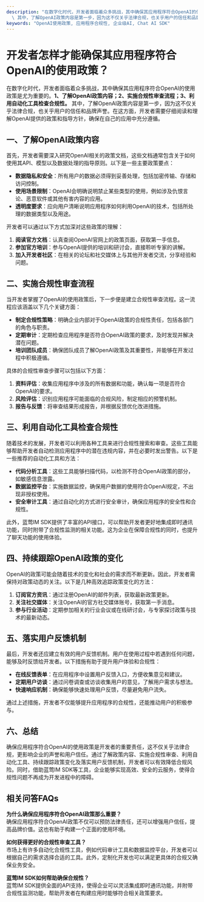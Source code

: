 ```yaml
---
description: "在数字化时代，开发者面临着众多挑战，其中确保其应用程序符合OpenAI的使用政策是尤为重要的。**1、了解OpenAI政策内容；2、实施合规性审查流程；3、利用自动化工具检查合规性。**\
  \ 其中，了解OpenAI政策内容是第一步，因为这不仅关乎法律合规，也关乎用户的信任和品牌声誉。在这方面，开发者需要仔细阅读和理解OpenAI提供的政策和指导方针，确保在自己的应用中充分遵循。"
keywords: "OpenAI使用政策, 应用程序合规性, 企业级AI, Chat AI SDK"
---
```

# 开发者怎样才能确保其应用程序符合OpenAI的使用政策？

在数字化时代，开发者面临着众多挑战，其中确保其应用程序符合OpenAI的使用政策是尤为重要的。**1、了解OpenAI政策内容；2、实施合规性审查流程；3、利用自动化工具检查合规性。** 其中，了解OpenAI政策内容是第一步，因为这不仅关乎法律合规，也关乎用户的信任和品牌声誉。在这方面，开发者需要仔细阅读和理解OpenAI提供的政策和指导方针，确保在自己的应用中充分遵循。

## 一、了解OpenAI政策内容

首先，开发者需要深入研究OpenAI相关的政策文档，这些文档通常包含关于如何使用其API、模型以及数据处理的指导原则。以下是一些主要政策要点：

- **数据隐私和安全**：所有用户的数据必须得到妥善处理，包括加密传输、存储和访问控制。
- **使用场景限制**：OpenAI会明确说明禁止某些类型的使用，例如涉及仇恨言论、恶意软件或其他有害内容的应用。
- **透明度要求**：应向用户清晰说明应用程序如何利用OpenAI的技术，包括所处理的数据类型以及用途。

开发者可以通过以下方式加深对这些政策的理解：

1. **阅读官方文档**：认真查阅OpenAI官网上的政策页面，获取第一手信息。
2. **参加官方培训**：参与OpenAI提供的培训和研讨会，直接聆听专家的讲解。
3. **加入开发者社区**：在相关的论坛和社交媒体上与其他开发者交流，分享经验和问题。

## 二、实施合规性审查流程

当开发者掌握了OpenAI的使用政策后，下一步便是建立合规性审查流程。这一流程应该涵盖以下几个关键方面：

- **制定合规性策略**：明确企业内部对于OpenAI政策的合规性责任，包括各部门的角色与职责。
- **定期审计**：定期检查应用程序是否符合OpenAI政策的要求，及时发现并解决潜在问题。
- **培训团队成员**：确保团队成员了解OpenAI政策及其重要性，并能够在开发过程中积极遵循。

具体的合规性审查步骤可以包括以下方面：

1. **资料评估**：收集应用程序中涉及的所有数据和功能，确认每一项是否符合OpenAI的要求。
2. **风险评估**：识别应用程序可能面临的合规风险，制定相应的预警机制。
3. **报告与反馈**：将审查结果形成报告，并根据反馈优化改进措施。

## 三、利用自动化工具检查合规性

随着技术的发展，开发者可以利用各种工具来进行合规性搜索和审查。这些工具能够帮助开发者自动检测应用程序中的潜在违规内容，并在必要时发出警告。以下是一些推荐的自动化工具和方法：

- **代码分析工具**：这些工具能够扫描代码，以检测不符合OpenAI政策的部分，如敏感信息泄露。
- **数据监控平台**：实施数据监控，确保用户数据的使用符合OpenAI规定，不出现非授权使用。
- **安全审计工具**：通过自动化的方式进行安全审计，确保应用程序的安全性和合规性。

此外，蓝莺IM SDK提供了丰富的API接口，可以帮助开发者更好地集成即时通讯功能，同时附带了合规性监测的相关功能。这为企业在保障合规性的同时，也提升了聊天功能的使用体验。

## 四、持续跟踪OpenAI政策的变化

OpenAI的政策可能会随着技术的变化和社会的需求而不断更新。因此，开发者需保持对政策动态的关注。以下是几种高效追踪政策变化的方法：

1. **订阅官方资讯**：通过注册OpenAI的邮件列表，获取最新政策更新。
2. **关注社交媒体**：关注OpenAI的官方社交媒体账号，获取第一手消息。
3. **参与行业活动**：定期参加相关的行业会议或在线研讨会，与专家探讨政策与技术的最新动态。

## 五、落实用户反馈机制

最后，开发者还应建立有效的用户反馈机制。用户在使用过程中若遇到任何问题，能够及时反馈给开发者。以下措施有助于提升用户体验和合规性：

- **在线反馈表单**：在应用程序中设置用户反馈入口，方便收集意见和建议。
- **定期用户访谈**：通过问卷调查或访谈收集用户的意见，了解用户需求与想法。
- **快速响应机制**：确保能够快速处理用户反馈，尽量避免用户流失。

通过上述措施，开发者不仅能够提升应用程序的合规性，还能推动用户的积极参与。

## 六、总结

确保应用程序符合OpenAI的使用政策是开发者的重要责任，这不仅关乎法律合规，更影响企业的声誉和用户信任。通过了解政策内容、实施合规性审查、利用自动化工具、持续跟踪政策变化及落实用户反馈机制，开发者可以有效降低合规风险。同时，借助蓝莺IM SDK等工具，企业能够实现高效、安全的云服务，使得合规性问题不再成为开发进程中的障碍。

## 相关问答FAQs

**为什么确保应用程序符合OpenAI政策那么重要？**  
确保应用程序符合OpenAI政策不仅可以预防法律责任，还可以增强用户信任，提高品牌价值。这也有助于构建一个正面的使用环境。

**如何获得更好的合规性审查工具？**  
市场上有许多自动化合规性工具，例如代码审计工具和数据监控平台，开发者可以根据自己的需求选择合适的工具。此外，定制化开发也可以满足更具体的合规又确保业务安全。

**蓝莺IM SDK如何帮助确保合规性？**  
蓝莺IM SDK提供全面的API支持，使得企业可以灵活集成即时通讯功能，并附带合规性监测功能，帮助开发者在构建应用时能够符合相关政策要求。

